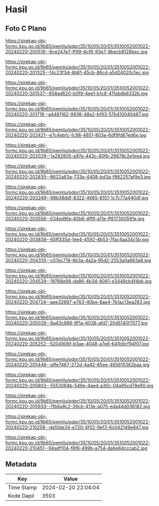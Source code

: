 # Hasil

## Foto C Plano

https://sirekap-obj-formc.kpu.go.id/9b65/pemilu/pdpr/35/10/05/20/01/3510052001022-20240220-200516--6ce247e7-ff99-4cf6-93e7-8becb8128bec.jpg

https://sirekap-obj-formc.kpu.go.id/9b65/pemilu/pdpr/35/10/05/20/01/3510052001022-20240220-201325--14c23f3d-4b81-45cb-86cd-a5d24020c1ec.jpg

https://sirekap-obj-formc.kpu.go.id/9b65/pemilu/pdpr/35/10/05/20/01/3510052001022-20240220-201537--658ad620-b0f9-4ee1-b1c8-411abdb6332b.jpg

https://sirekap-obj-formc.kpu.go.id/9b65/pemilu/pdpr/35/10/05/20/01/3510052001022-20240220-201718--a4481162-9936-48a2-bf93-57b410040487.jpg

https://sirekap-obj-formc.kpu.go.id/9b65/pemilu/pdpr/35/10/05/20/01/3510052001022-20240220-202421--e7c4ebfc-fc98-4651-803e-6df9fd67ed6e.jpg

https://sirekap-obj-formc.kpu.go.id/9b65/pemilu/pdpr/35/10/05/20/01/3510052001022-20240220-202029--1a292805-a97e-443c-80fb-29878c2e1eed.jpg

https://sirekap-obj-formc.kpu.go.id/9b65/pemilu/pdpr/35/10/05/20/01/3510052001022-20240220-202835--8622a63a-733a-4408-bd3a-f962257af9e3.jpg

https://sirekap-obj-formc.kpu.go.id/9b65/pemilu/pdpr/35/10/05/20/01/3510052001022-20240220-203249--98b38ddf-8322-4665-8151-1c7c77a440df.jpg

https://sirekap-obj-formc.kpu.go.id/9b65/pemilu/pdpr/35/10/05/20/01/3510052001022-20240220-203558--034ed9fa-40b6-4ff9-a11e-ff617300591e.jpg

https://sirekap-obj-formc.kpu.go.id/9b65/pemilu/pdpr/35/10/05/20/01/3510052001022-20240220-203838--65ff335d-1ee4-4592-8b53-7fac4aa34c5b.jpg

https://sirekap-obj-formc.kpu.go.id/9b65/pemilu/pdpr/35/10/05/20/01/3510052001022-20240220-204335--c07ec718-9b3a-4a2a-95d2-2553a0a663a6.jpg

https://sirekap-obj-formc.kpu.go.id/9b65/pemilu/pdpr/35/10/05/20/01/3510052001022-20240220-204529--19768e98-da86-4b34-8061-e3449cb4f4bb.jpg

https://sirekap-obj-formc.kpu.go.id/9b65/pemilu/pdpr/35/10/05/20/01/3510052001022-20240220-204724--aee32697-e763-40be-8ae4-7b1ac13ea283.jpg

https://sirekap-obj-formc.kpu.go.id/9b65/pemilu/pdpr/35/10/05/20/01/3510052001022-20240220-205028--8a43c889-9f1a-4038-afd7-20d5140f7077.jpg

https://sirekap-obj-formc.kpu.go.id/9b65/pemilu/pdpr/35/10/05/20/01/3510052001022-20240220-205252--5204906f-b3ae-4048-a7e6-641b9cf94f07.jpg

https://sirekap-obj-formc.kpu.go.id/9b65/pemilu/pdpr/35/10/05/20/01/3510052001022-20240220-205446--affe7467-272d-4a42-85ee-465615362baa.jpg

https://sirekap-obj-formc.kpu.go.id/9b65/pemilu/pdpr/35/10/05/20/01/3510052001022-20240220-205803--5553064b-549e-4aed-a30c-04a95cd78e60.jpg

https://sirekap-obj-formc.kpu.go.id/9b65/pemilu/pdpr/35/10/05/20/01/3510052001022-20240220-205933--7fb6a8c2-39cb-413e-a075-eda44d036182.jpg

https://sirekap-obj-formc.kpu.go.id/9b65/pemilu/pdpr/35/10/05/20/01/3510052001022-20240220-210258--da10de34-e720-4f02-9ef3-6c042149e847.jpg

https://sirekap-obj-formc.kpu.go.id/9b65/pemilu/pdpr/35/10/05/20/01/3510052001022-20240220-210451--94adf104-f6f6-499b-a754-dabe6dcccab2.jpg


## Metadata

| Key        | Value               |
| ---------- | ------------------- |
| Time Stamp | 2024-02-20 22:04:04 |
| Kode Dapil | 3503                |



